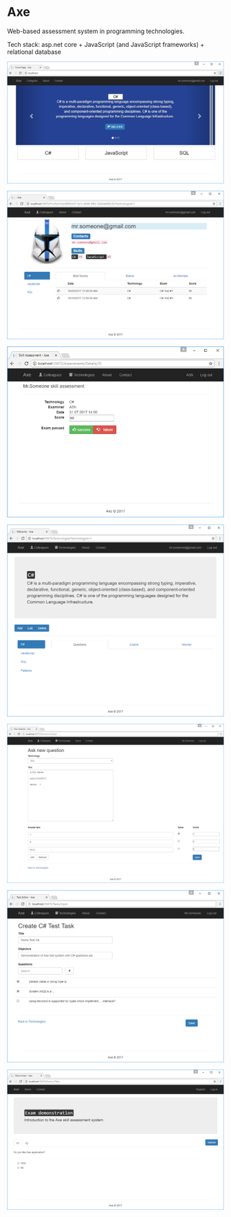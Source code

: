 # Axe

Web-based assessment system in programming technologies. 

Tech stack: asp.net core + JavaScript (and JavaScript frameworks) + relational database

![](https://github.com/AleksandrSharykin/Axe/blob/master/screenshots/HomePage.png)

![](https://github.com/AleksandrSharykin/Axe/blob/master/screenshots/Profile.png)

![](https://github.com/AleksandrSharykin/Axe/blob/master/screenshots/SkillAssessment.png)

![](https://github.com/AleksandrSharykin/Axe/blob/master/screenshots/TechsTasksIndex.png)

![](https://github.com/AleksandrSharykin/Axe/blob/master/screenshots/NewQuestion.png)

![](https://github.com/AleksandrSharykin/Axe/blob/master/screenshots/TaskEditor.png)

![](https://github.com/AleksandrSharykin/Axe/blob/master/screenshots/ExamDemo.png)
